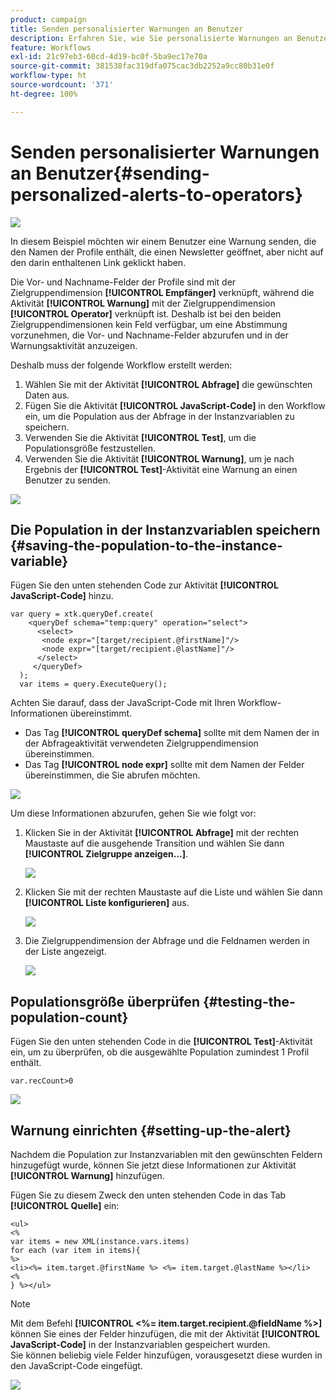 ```yaml
---
product: campaign
title: Senden personalisierter Warnungen an Benutzer
description: Erfahren Sie, wie Sie personalisierte Warnungen an Benutzer senden
feature: Workflows
exl-id: 21c97eb3-60cd-4d19-bc0f-5ba9ec17e70a
source-git-commit: 381538fac319dfa075cac3db2252a9cc80b31e0f
workflow-type: ht
source-wordcount: '371'
ht-degree: 100%

---
```


# Senden personalisierter Warnungen an Benutzer{#sending-personalized-alerts-to-operators}

![](../../assets/v7-only.svg)

In diesem Beispiel möchten wir einem Benutzer eine Warnung senden, die den Namen der Profile enthält, die einen Newsletter geöffnet, aber nicht auf den darin enthaltenen Link geklickt haben.

Die Vor- und Nachname-Felder der Profile sind mit der Zielgruppendimension **[!UICONTROL Empfänger]** verknüpft, während die Aktivität **[!UICONTROL Warnung]** mit der Zielgruppendimension **[!UICONTROL Operator]** verknüpft ist. Deshalb ist bei den beiden Zielgruppendimensionen kein Feld verfügbar, um eine Abstimmung vorzunehmen, die Vor- und Nachname-Felder abzurufen und in der Warnungsaktivität anzuzeigen.

Deshalb muss der folgende Workflow erstellt werden:

1. Wählen Sie mit der Aktivität **[!UICONTROL Abfrage]** die gewünschten Daten aus.
1. Fügen Sie die Aktivität **[!UICONTROL JavaScript-Code]** in den Workflow ein, um die Population aus der Abfrage in der Instanzvariablen zu speichern.
1. Verwenden Sie die Aktivität **[!UICONTROL Test]**, um die Populationsgröße festzustellen.
1. Verwenden Sie die Aktivität **[!UICONTROL Warnung]**, um je nach Ergebnis der **[!UICONTROL Test]**-Aktivität eine Warnung an einen Benutzer zu senden.

![](assets/uc_operator_1.png)

## Die Population in der Instanzvariablen speichern {#saving-the-population-to-the-instance-variable}

Fügen Sie den unten stehenden Code zur Aktivität **[!UICONTROL JavaScript-Code]** hinzu.

```
var query = xtk.queryDef.create(  
    <queryDef schema="temp:query" operation="select">  
      <select>  
       <node expr="[target/recipient.@firstName]"/>  
       <node expr="[target/recipient.@lastName]"/>  
      </select>  
     </queryDef>  
  );  
  var items = query.ExecuteQuery();
```

Achten Sie darauf, dass der JavaScript-Code mit Ihren Workflow-Informationen übereinstimmt.

* Das Tag **[!UICONTROL queryDef schema]** sollte mit dem Namen der in der Abfrageaktivität verwendeten Zielgruppendimension übereinstimmen.
* Das Tag **[!UICONTROL node expr]** sollte mit dem Namen der Felder übereinstimmen, die Sie abrufen möchten.

![](assets/uc_operator_3.png)

Um diese Informationen abzurufen, gehen Sie wie folgt vor:

1. Klicken Sie in der Aktivität **[!UICONTROL Abfrage]** mit der rechten Maustaste auf die ausgehende Transition und wählen Sie dann **[!UICONTROL Zielgruppe anzeigen...]**.

   ![](assets/uc_operator_4.png)

1. Klicken Sie mit der rechten Maustaste auf die Liste und wählen Sie dann **[!UICONTROL Liste konfigurieren]** aus.

   ![](assets/uc_operator_5.png)

1. Die Zielgruppendimension der Abfrage und die Feldnamen werden in der Liste angezeigt.

   ![](assets/uc_operator_6.png)

## Populationsgröße überprüfen {#testing-the-population-count}

Fügen Sie den unten stehenden Code in die **[!UICONTROL Test]**-Aktivität ein, um zu überprüfen, ob die ausgewählte Population zumindest 1 Profil enthält.

```
var.recCount>0
```

![](assets/uc_operator_7.png)

## Warnung einrichten {#setting-up-the-alert}

Nachdem die Population zur Instanzvariablen mit den gewünschten Feldern hinzugefügt wurde, können Sie jetzt diese Informationen zur Aktivität **[!UICONTROL Warnung]** hinzufügen.

Fügen Sie zu diesem Zweck den unten stehenden Code in das Tab **[!UICONTROL Quelle]** ein:

```
<ul>
<%
var items = new XML(instance.vars.items)
for each (var item in items){
%>
<li><%= item.target.@firstName %> <%= item.target.@lastName %></li>
<%
} %></ul>
```

>[!NOTE]
>
>Mit dem Befehl **[!UICONTROL &lt;%= item.target.recipient.@fieldName %>]** können Sie eines der Felder hinzufügen, die mit der Aktivität **[!UICONTROL JavaScript-Code]** in der Instanzvariablen gespeichert wurden.\
>Sie können beliebig viele Felder hinzufügen, vorausgesetzt diese wurden in den JavaScript-Code eingefügt.

![](assets/uc_operator_8.png)
